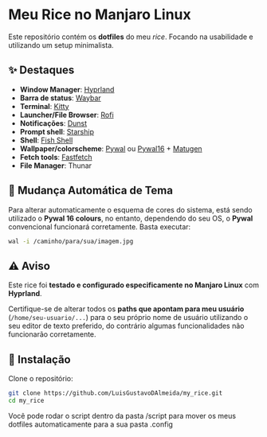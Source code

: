 # Meu Rice no Manjaro Linux

Este repositório contém os **dotfiles** do meu *rice*. Focando na usabilidade e utilizando um setup minimalista.

## ✨ Destaques

- **Window Manager**: [Hyprland](https://github.com/hyprwm/Hyprland)
- **Barra de status**: [Waybar](https://github.com/Alexays/Waybar)
- **Terminal**: [Kitty](https://sw.kovidgoyal.net/kitty/)
- **Launcher/File Browser**: [Rofi](https://github.com/davatorium/rofi)
- **Notificações**: [Dunst](https://dunst-project.org/)
- **Prompt shell**: [Starship](https://starship.rs/)
- **Shell**: [Fish Shell](https://fishshell.com/)
- **Wallpaper/colorscheme**: [Pywal](https://github.com/dylanaraps/pywal) ou [Pywal16](https://github.com/eylles/pywal16) + [Matugen](https://github.com/Chivay/matugen)
- **Fetch tools**: [Fastfetch](https://github.com/fastfetch-cli/fastfetch)
- **File Manager**: Thunar

## 🎨 Mudança Automática de Tema
Para alterar automaticamente o esquema de cores do sistema, está sendo utilizado o **Pywal 16 colours**, no entanto, dependendo do seu OS, o **Pywal** convencional funcionará corretamente.
Basta executar:
```bash
wal -i /caminho/para/sua/imagem.jpg
```

## ⚠️ Aviso

Este rice foi **testado e configurado especificamente no Manjaro Linux** com **Hyprland**.
 
Certifique-se de alterar todos os **paths que apontam para meu usuário** (`/home/seu-usuario/...`) para o seu próprio nome de usuário utilizando o seu editor de texto preferido, do contrário algumas funcionalidades não funcionarão corretamente.

## 🚀 Instalação

Clone o repositório:

```bash
git clone https://github.com/LuisGustavoDAlmeida/my_rice.git
cd my_rice
```
Você pode rodar o script dentro da pasta /script para mover os meus dotfiles automaticamente para a sua pasta .config
